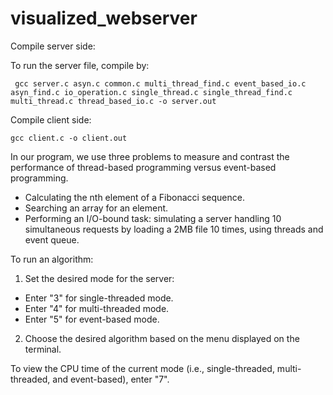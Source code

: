 # visualized_webserver

Compile server side:

To run the server file, compile by:

` gcc server.c asyn.c common.c multi_thread_find.c event_based_io.c asyn_find.c io_operation.c single_thread.c single_thread_find.c multi_thread.c thread_based_io.c -o server.out`


Compile client side:

` gcc client.c -o client.out `

In our program, we use three problems to measure and contrast the performance of thread-based programming versus event-based programming.

- Calculating the nth element of a Fibonacci sequence.
- Searching an array for an element.
- Performing an I/O-bound task: simulating a server handling 10 simultaneous requests by loading a 2MB file 10 times, using threads and event queue.

To run an algorithm: 
1. Set the desired mode for the server: 
- Enter "3" for single-threaded mode.
- Enter "4" for multi-threaded mode.
- Enter "5" for event-based mode.
2. Choose the desired algorithm based on the menu displayed on the terminal.

To view the CPU time of the current mode (i.e., single-threaded, multi-threaded, and event-based), enter "7". 

